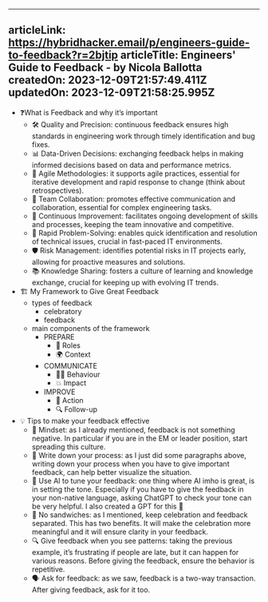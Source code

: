 -----------------------
articleLink: https://hybridhacker.email/p/engineers-guide-to-feedback?r=2bjtip
articleTitle: Engineers&#x27; Guide to Feedback - by Nicola Ballotta
createdOn: 2023-12-09T21:57:49.411Z
updatedOn: 2023-12-09T21:58:25.995Z
-----------------------

- ❓What is Feedback and why it’s important
  - 🛠️ Quality and Precision: continuous feedback ensures high standards in engineering work through timely identification and bug fixes.
  - 📊 Data-Driven Decisions: exchanging feedback helps in making informed decisions based on data and performance metrics.
  - 🔄 Agile Methodologies: it supports agile practices, essential for iterative development and rapid response to change (think about retrospectives).
  - 👥 Team Collaboration: promotes effective communication and collaboration, essential for complex engineering tasks.
  - 🔄 Continuous Improvement: facilitates ongoing development of skills and processes, keeping the team innovative and competitive.
  - 🚀 Rapid Problem-Solving: enables quick identification and resolution of technical issues, crucial in fast-paced IT environments.
  - 🛡️ Risk Management: identifies potential risks in IT projects early, allowing for proactive measures and solutions.
  - 📚 Knowledge Sharing: fosters a culture of learning and knowledge exchange, crucial for keeping up with evolving IT trends. 
- 🏗️ My Framework to Give Great Feedback
  - types of feedback
    - celebratory
    - feedback
  - main components of the framework
    - PREPARE
      - 👥 Roles
      - 🌍 Context
    - COMMUNICATE
      - 🚶‍♂️ Behaviour
      - 💥 Impact
    - IMPROVE
      - 🔄 Action
      - 🔍 Follow-up
- 💡 Tips to make your feedback effective
  - 💭 Mindset: as I already mentioned, feedback is not something negative. In particular if you are in the EM or leader position, start spreading this culture.
  - 📝 Write down your process: as I just did some paragraphs above, writing down your process when you have to give important feedback, can help better visualize the situation.
  - 🤖 Use AI to tune your feedback: one thing where AI imho is great, is in setting the tone. Especially if you have to give the feedback in your non-native language, asking ChatGPT to check your tone can be very helpful. I also created a GPT for this 🙂
  - 🥪 No sandwiches: as I mentioned, keep celebration and feedback separated. This has two benefits. It will make the celebration more meaningful and it will ensure clarity in your feedback.
  - 🔍 Give feedback when you see patterns: taking the previous example, it’s frustrating if people are late, but it can happen for various reasons. Before giving the feedback, ensure the behavior is repetitive.
  - 🗣️ Ask for feedback: as we saw, feedback is a two-way transaction. After giving feedback, ask for it too.